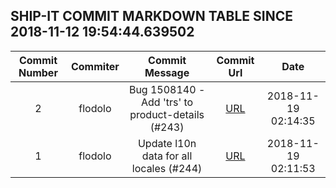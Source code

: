 ## SHIP-IT COMMIT MARKDOWN TABLE SINCE 2018-11-12 19:54:44.639502

| Commit Number | Commiter | Commit Message | Commit Url | Date | 
|:---:|:----:|:----------------------------------:|:------:|:----:| 
|2|flodolo|Bug 1508140 - Add 'trs' to product-details (#243)|[URL](https://github.com/mozilla-releng/ship-it/commit/6e63fa3ca7a575eb4b325d606f6652360fea20c7)|2018-11-19 02:14:35
|1|flodolo|Update l10n data for all locales (#244)|[URL](https://github.com/mozilla-releng/ship-it/commit/04cbfefdf23e1cf9b21edd1aa6c0bb2eb2f893c0)|2018-11-19 02:11:53


